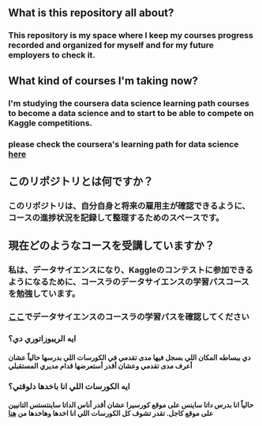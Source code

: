 ## What is this repository all about? 
### This repository is my space where I keep my courses progress recorded and organized for myself and for my future employers to check it.

## What kind of courses I'm taking now?
### I'm studying the coursera data science learning path courses to become a data science and to start to be able to compete on Kaggle competitions.
### please check the coursera's learning path for data science <a href="https://www.coursera.org/learning-paths/data-science">here</a>

## このリポジトリとは何ですか？ 
### このリポジトリは、自分自身と将来の雇用主が確認できるように、コースの進捗状況を記録して整理するためのスペースです。

## 現在どのようなコースを受講していますか？ 
### 私は、データサイエンスになり、Kaggleのコンテストに参加できるようになるために、コースラのデータサイエンスの学習パスコースを勉強しています。
### <a href="https://www.coursera.org/learning-paths/data-science">ここ</a>でデータサイエンスのコースラの学習パスを確認してください 

### ايه الريبوزاتوري دي؟
#### دي ببساطه المكان اللي بسجل فيها مدى تقدمي في الكورسات اللي بدرسها حالياً عشان أعرف مدى تقدمي وعشان أقدر أستعرضها قدام مديري المستقبلي

### ايه الكورسات اللي انا باخدها دلوقتي؟
#### حالياً انا بدرس داتا ساينس على موقع كورسيرا عشان أقدر أناس الداتا ساينتستس التانيين على موقع كاجل. تقدر تشوف كل الكورسات اللي انا اخدها وهاخدها من <a href="https://www.coursera.org/learning-paths/data-science">هنا</a> 

